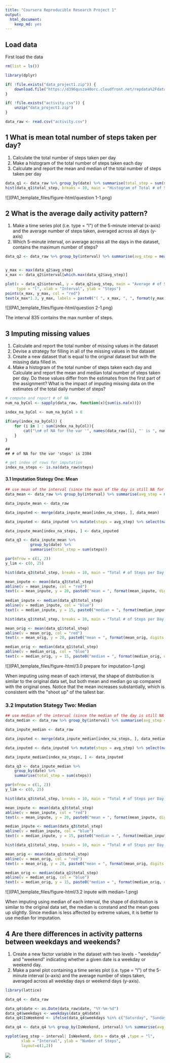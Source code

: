 ```yaml
---
title: "Coursera Reproducible Research Project 1"
output: 
  html_document: 
    keep_md: yes
---
```




## Load data
First load the data 


```r
rm(list = ls())

library(dplyr)

if( !file.exists("data_project1.zip")) {
    download.file("https://d396qusza40orc.cloudfront.net/repdata%2Fdata%2Factivity.zip", "data_project1.zip")
}

if( !file.exists("activity.csv")) {
    unzip("data_project1.zip")
}

data_raw <- read.csv("activity.csv")
```

## 1 What is mean total number of steps taken per day?
1. Calculate the total number of steps taken per day
2. Make a histogram of the total number of steps taken each day
3. Calculate and report the mean and median of the total number of steps taken per day


```r
data_q1 <- data_raw %>% group_by(date) %>% summarise(total_step = sum(steps, na.rm = TRUE))
hist(data_q1$total_step, breaks = 10, main = "Histogram of Total # of Steps per Day", xlab = "# of Steps")
```

![](PA1_template_files/figure-html/question 1-1.png)<!-- -->

## 2 What is the average daily activity pattern?
1. Make a time series plot (i.e. type = "l") of the 5-minute interval (x-axis) and the average number of steps taken, averaged across all days (y-axis)
2. Which 5-minute interval, on average across all the days in the dataset, contains the maximum number of steps?


```r
data_q2 <- data_raw %>% group_by(interval) %>% summarise(avg_step = mean(steps, na.rm = TRUE))


y_max <- max(data_q2$avg_step)
x_max <- data_q2$interval[which.max(data_q2$avg_step)]

plot(x = data_q2$interval, y = data_q2$avg_step, main = "Average # of Steps of 5-Minute Interval", 
     type = "l", xlab = "Interval", ylab = "Steps")
points(x_max, y_max, col = "red") 
text(x_max*1.3, y_max, labels = paste0("( ", x_max, ", ", format(y_max, digits = 4), " )" ))
```

![](PA1_template_files/figure-html/question 2-1.png)<!-- -->

The interval 835 contains the max number of steps.

## 3 Imputing missing values
1. Calculate and report the total number of missing values in the dataset 
2. Devise a strategy for filling in all of the missing values in the dataset
3. Create a new dataset that is equal to the original dataset but with the missing data filled in.
4. Make a histogram of the total number of steps taken each day and Calculate and report the mean and median total number of steps taken per day. Do these values differ from the estimates from the first part of the assignment? What is the impact of imputing missing data on the estimates of the total daily number of steps?


```r
# compute and report # of NA
num_na_byCol <- sapply(data_raw, function(x){sum(is.na(x))})

index_na_byCol <- num_na_byCol > 0

if(any(index_na_byCol)) {
    for (i in 1 : sum(index_na_byCol)){
        cat("\n# of NA for the var '", names(data_raw)[i], "' is ", num_na_byCol[i], "\n", sep = "")
    }
}
```

```
## 
## # of NA for the var 'steps' is 2304
```

```r
# get index of rows for imputation
index_na_steps <- is.na(data_raw$steps)
```


#### 3.1 Imputation Stategy One: Mean

```r
## use mean of the interval (since the mean of the day is still NA for a few days)
data_mean <- data_raw %>% group_by(interval) %>% summarise(avg_step = mean(steps, na.rm = TRUE))

data_inpute_mean <- data_raw

data_inputed <- merge(data_inpute_mean[index_na_steps, ], data_mean)

data_inputed <- data_inputed %>% mutate(steps = avg_step) %>% select(names(data_raw))

data_inpute_mean[index_na_steps, ] <- data_inputed

data_q3 <- data_inpute_mean %>% 
           group_by(date) %>% 
           summarise(total_step = sum(steps))

par(mfrow = c(1, 2))
y_lim <- c(0, 25)

hist(data_q3$total_step, breaks = 10, main = "Total # of Steps per Day, Original", xlab = "# of Steps", ylim = y_lim)

mean_inpute <- mean(data_q3$total_step)
abline(v = mean_inpute, col = "red")
text(x = mean_inpute, y = 20, paste0("mean = ", format(mean_inpute, digits =2)), col = "red")
     
median_inpute <- median(data_q3$total_step)
abline(v = median_inpute, col = "blue")
text(x = median_inpute, y = 15, paste0("median = ", format(median_inpute, digits =2)), col = "blue")

hist(data_q1$total_step, breaks = 10, main = "Total # of Steps per Day, Inputed", xlab = "# of Steps", ylim = y_lim)

mean_orig <- mean(data_q1$total_step)
abline(v = mean_orig, col = "red")
text(x = mean_orig, y = 20, paste0("mean = ", format(mean_orig, digits =2)), col = "red")

median_orig <- median(data_q1$total_step)
abline(v = median_orig, col = "blue")
text(x = median_orig, y = 15, paste0("median = ", format(median_orig, digits =2)), col = "blue")
```

![](PA1_template_files/figure-html/3.0 prepare for imputation-1.png)<!-- -->

When imputing using mean of each interval, the shape of distribution is similar to the original data set, but both mean and median go up compared with the original ones. Notice that the mean increases substantially, which is consistent with the "shoot up" of the tallest bar. 

### 3.2 Imputation Stategy Two: Median

```r
## use median of the interval (since the median of the day is still NA for a few days)
data_median <- data_raw %>% group_by(interval) %>% summarise(avg_step = median(steps, na.rm = TRUE))

data_inpute_median <- data_raw

data_inputed <- merge(data_inpute_median[index_na_steps, ], data_median)

data_inputed <- data_inputed %>% mutate(steps = avg_step) %>% select(names(data_raw))

data_inpute_median[index_na_steps, ] <- data_inputed

data_q3 <- data_inpute_median %>% 
    group_by(date) %>% 
    summarise(total_step = sum(steps))

par(mfrow = c(1, 2))
y_lim <- c(0, 25)

hist(data_q3$total_step, breaks = 10, main = "Total # of Steps per Day, Inputed", xlab = "# of Steps", ylim = y_lim)

mean_inpute <- mean(data_q3$total_step)
abline(v = mean_inpute, col = "red")
text(x = mean_inpute, y = 20, paste0("mean = ", format(mean_inpute, digits =2)), col = "red")

median_inpute <- median(data_q3$total_step)
abline(v = median_inpute, col = "blue")
text(x = median_inpute, y = 15, paste0("median = ", format(median_inpute, digits =2)), col = "blue")

hist(data_q1$total_step, breaks = 10, main = "Total # of Steps per Day, Original", xlab = "# of Steps", ylim = y_lim)

mean_orig <- mean(data_q1$total_step)
abline(v = mean_orig, col = "red")
text(x = mean_orig, y = 20, paste0("mean = ", format(mean_orig, digits =2)), col = "red")

median_orig <- median(data_q1$total_step)
abline(v = median_orig, col = "blue")
text(x = median_orig, y = 15, paste0("median = ", format(median_orig, digits =2)), col = "blue")
```

![](PA1_template_files/figure-html/3.2 inpute with median-1.png)<!-- -->

When imputing using median of each interval, the shape of distribution is similar to the original data set, the median is constand and the mean goes up slightly. Since median is less affected by extreme values, it is better to use median for imputation.

## 4 Are there differences in activity patterns between weekdays and weekends?
1. Create a new factor variable in the dataset with two levels - "weekday" and "weekend" indicating whether a given date is a weekday or weekend day.
2. Make a panel plot containing a time series plot (i.e. type = "l") of the 5-minute interval (x-axis) and the average number of steps taken, averaged across all weekday days or weekend days (y-axis). 

```r
library(lattice)

data_q4 <- data_raw

data_q4$date <- as.Date(data_raw$date, "%Y-%m-%d")
data_q4$weekdays <- weekdays(data_q4$date)
data_q4$IsWeekend <- ifelse(data_q4$weekdays %in% c("Saturday", "Sunday"), "Weekend", "Weekday")

data_q4 <- data_q4 %>% group_by(IsWeekend, interval) %>% summarise(avg_step = mean(steps, na.rm = TRUE))

xyplot(avg_step ~ interval| IsWeekend, data = data_q4 ,type = "l",
       xlab = "Interval", ylab = "Number of Steps",
       layout=c(1,2))
```

![](PA1_template_files/figure-html/unnamed-chunk-1-1.png)<!-- -->
